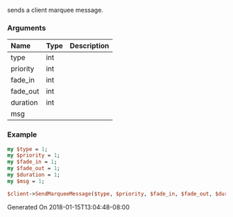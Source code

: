 sends a client marquee message.
### Arguments
**Name**|**Type**|**Description**
:---|:---|:---
type|int|
priority|int|
fade_in|int|
fade_out|int|
duration|int|
msg||

### Example

```perl
my $type = 1;
my $priority = 1;
my $fade_in = 1;
my $fade_out = 1;
my $duration = 1;
my $msg = 1;

$client->SendMarqueeMessage($type, $priority, $fade_in, $fade_out, $duration, $msg); # Returns void
```


Generated On 2018-01-15T13:04:48-08:00